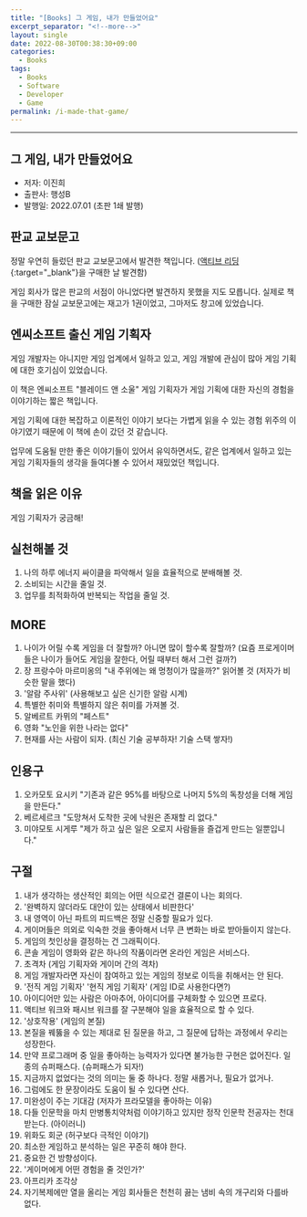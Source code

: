 ```yaml
---
title: "[Books] 그 게임, 내가 만들었어요"
excerpt_separator: "<!--more-->"
layout: single
date: 2022-08-30T00:38:30+09:00
categories:
  - Books
tags:
  - Books
  - Software
  - Developer
  - Game
permalink: /i-made-that-game/
---
```

---

## 그 게임, 내가 만들었어요
* 저자: 이진희
* 출판사: 행성B
* 발행일: 2022.07.01 (초판 1쇄 발행)

<!--more-->

## 판교 교보문고
정말 우연히 들렀던 판교 교보문고에서 발견한 책입니다. ([액티브 리딩](/secrets-of-active-reading-skills/){:target="_blank"}을 구매한 날 발견함)

게임 회사가 많은 판교의 서점이 아니었다면 발견하지 못했을 지도 모릅니다. 실제로 책을 구매한 잠실 교보문고에는 재고가 1권이었고, 그마저도 창고에 있었습니다.

## 엔씨소프트 출신 게임 기획자
게임 개발자는 아니지만 게임 업계에서 일하고 있고, 게임 개발에 관심이 많아 게임 기획에 대한 호기심이 있었습니다.

이 책은 엔씨소프트 "블레이드 앤 소울" 게임 기획자가 게임 기획에 대한 자신의 경험을 이야기하는 짧은 책입니다.

게임 기획에 대한 복잡하고 이론적인 이야기 보다는 가볍게 읽을 수 있는 경험 위주의 이야기였기 때문에 이 책에 손이 갔던 것 같습니다.

업무에 도움될 만한 좋은 이야기들이 있어서 유익하면서도, 같은 업계에서 일하고 있는 게임 기획자들의 생각을 들여다볼 수 있어서 재밌었던 책입니다.

## 책을 읽은 이유
게임 기획자가 궁금해!

## 실천해볼 것
1. 나의 하루 에너지 싸이클을 파악해서 일을 효율적으로 분배해볼 것.
2. 소비되는 시간을 줄일 것.
3. 업무를 최적화하여 반복되는 작업을 줄일 것.

## MORE
1. 나이가 어릴 수록 게임을 더 잘할까? 아니면 많이 할수록 잘할까? (요즘 프로게이머들은 나이가 들어도 게임을 잘한다, 어릴 때부터 해서 그런 걸까?)
2. 장 프랑수아 마르미옹의 "내 주위에는 왜 멍청이가 많을까?" 읽어볼 것 (저자가 비슷한 말을 했다)
3. '알람 주사위' (사용해보고 싶은 신기한 알람 시계)
4. 특별한 취미와 특별하지 않은 취미를 가져볼 것.
5. 알베르트 카뮈의 "페스트"
6. 영화 "노인을 위한 나라는 없다"
7. 현재를 사는 사람이 되자. (최신 기술 공부하자! 기술 스택 쌓자!)

## 인용구
1. 오카모토 요시키 "기존과 같은 95%를 바탕으로 나머지 5%의 독창성을 더해 게임을 만든다."
2. 베르세르크 "도망쳐서 도착한 곳에 낙원은 존재할 리 없다."
3. 미야모토 시게루 "제가 하고 싶은 일은 오로지 사람들을 즐겁게 만드는 일뿐입니다."

## 구절
1. 내가 생각하는 생산적인 회의는 어떤 식으로건 결론이 나는 회의다.
2. '완벽하지 않더라도 대안이 있는 상태에서 비판한다'
3. 내 영역이 아닌 파트의 피드백은 정말 신중할 필요가 있다.
4. 게이머들은 의외로 익숙한 것을 좋아해서 너무 큰 변화는 바로 받아들이지 않는다.
5. 게임의 첫인상을 결정하는 건 그래픽이다.
6. 콘솔 게임이 영화와 같은 하나의 작품이라면 온라인 게임은 서비스다.
7. 초격차 (게임 기획자와 게이머 간의 격차)
8. 게임 개발자라면 자신이 참여하고 있는 게임의 정보로 이득을 취해서는 안 된다.
9. '전직 게임 기획자' '현직 게임 기획자' (게임 ID로 사용한다면?)
10. 아이디어만 있는 사람은 아마추어, 아이디어를 구체화할 수 있으면 프로다.
11. 액티브 워크와 패시브 워크를 잘 구분해야 일을 효율적으로 할 수 있다.
12. '상호작용' (게임의 본질)
13. 본질을 꿰뚫을 수 있는 제대로 된 질문을 하고, 그 질문에 답하는 과정에서 우리는 성장한다.
14. 만약 프로그래머 중 일을 좋아하는 능력자가 있다면 불가능한 구현은 없어진다. 일종의 슈퍼패스다. (슈퍼패스가 되자!)
15. 지금까지 없었다는 것의 의미는 둘 중 하나다. 정말 새롭거나, 필요가 없거나.
16. 그럼에도 한 문장이라도 도움이 될 수 있다면 산다.
17. 미완성이 주는 기대감 (저자가 프라모델을 좋아하는 이유)
18. 다들 인문학을 마치 만병통치약처럼 이야기하고 있지만 정작 인문학 전공자는 천대받는다. (아이러니)
19. 위화도 회군 (허구보다 극적인 이야기)
20. 최소한 게임하고 분석하는 일은 꾸준히 해야 한다.
21. 중요한 건 방향성이다.
22. '게이머에게 어떤 경험을 줄 것인가?'
23. 아프리카 조각상
24. 자기복제에만 열을 올리는 게임 회사들은 천천히 끓는 냄비 속의 개구리와 다를바 없다.
